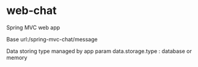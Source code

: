 # web-chat
Spring MVC web app

Base url:/spring-mvc-chat/message

Data storing type managed by app param data.storage.type : database or memory 
